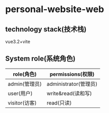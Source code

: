 # personal-website-web

## technology stack(技术栈)

vue3.2+vite

## System role(系统角色)

| role(角色) | permissions(权限) |
| --- | --- |
| admin(管理员) | administrator(管理员) |
| user(用户) | write&read(读和写) |
| visitor(访客) | read(只读) |
